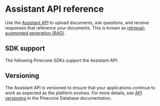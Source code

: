 # Assistant API reference

Use the [Assistant API](/guides/assistant/quickstart) to upload documents, ask questions, and receive responses that reference your documents. This is known as [retrieval-augmented generation (RAG)](https://www.pinecone.io/learn/retrieval-augmented-generation/).

## SDK support

The following Pinecone SDKs support the Assistant API:

<CardGroup cols={3}>
  <Card title="Python SDK" icon="python" href="/reference/python-sdk" />

  <Card title="Node.js SDK" icon="node-js" href="/reference/node-sdk" />
</CardGroup>

## Versioning

The Assistant API is versioned to ensure that your applications continue to work as expected as the platform evolves. For more details, see [API versioning](/reference/api/versioning) in the Pinecone Database documentation.
